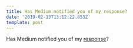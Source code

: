 ```yaml
---
title: Has Medium notified you of my response?
date: '2019-02-13T13:12:22.853Z'
template: post
---
```

Has Medium notified you of my [response](https://medium.com/sol-data-management/reply-to-this-story-by-salvatore-giammarresi-a409019afec6)?
